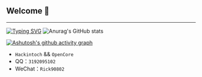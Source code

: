 ## Welcome 👋
---
[![Typing SVG](https://readme-typing-svg.demolab.com?font=Fira%E7%BC%96%E7%A0%81&size=29&pause=1000&color=7B51D1&center=%E9%94%99%E8%AF%AF&vCenter=%E9%94%99%E8%AF%AF&width=435&lines=Shilu%E7%A5%9D%E6%82%A8%E6%97%A9%E6%97%A5%E5%90%83%E4%B8%8A%E9%BB%91%E6%9E%9C！)](https://git.io/typing-svg)
![Anurag's GitHub stats](https://github-readme-stats.vercel.app/api?username=Shilu0718&show_icons=true&theme=dark)

[![Ashutosh's github activity graph](https://activity-graph.herokuapp.com/graph?username=shilu0718&theme=tokyo-night)](https://github.com/ashutosh00710/github-readme-activity-graph)

-  `Hackintoch` && `OpenCore` 
- QQ：`3192095102`
- WeChat：`Rick90802`
